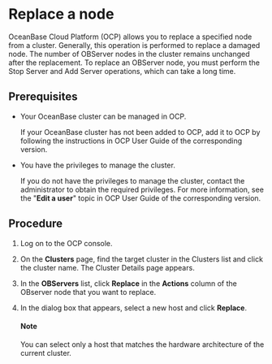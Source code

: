 # Replace a node

OceanBase Cloud Platform (OCP) allows you to replace a specified node from a cluster. Generally, this operation is performed to replace a damaged node. The number of OBServer nodes in the cluster remains unchanged after the replacement. To replace an OBServer node, you must perform the Stop Server and Add Server operations, which can take a long time.

## Prerequisites

* Your OceanBase cluster can be managed in OCP.

   If your OceanBase cluster has not been added to OCP, add it to OCP by following the instructions in OCP User Guide of the corresponding version.

* You have the privileges to manage the cluster.

   If you do not have the privileges to manage the cluster, contact the administrator to obtain the required privileges. For more information, see the "**Edit a user**" topic in OCP User Guide of the corresponding version.

## Procedure

1. Log on to the OCP console.

2. On the **Clusters** page, find the target cluster in the Clusters list and click the cluster name. The Cluster Details page appears.

3. In the **OBServers** list, click **Replace** in the **Actions** column of the OBserver node that you want to replace.

   <!-- ![Replace a node](https://obbusiness-private.oss-cn-shanghai.aliyuncs.com/doc/img/observer-enterprise/V4.1.0/reference/cluster-management/replace-node.png) -->

4. In the dialog box that appears, select a new host and click **Replace**.

   <main id="notice" type='explain'>
   <h4>Note</h4>
   <p>You can select only a host that matches the hardware architecture of the current cluster. </p>
   </main>
